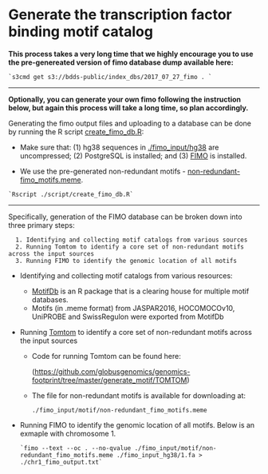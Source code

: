 # Generate the transcription factor binding motif catalog

**This process takes a very long time that we highly encourage you to use the pre-genereated version of fimo database dump available here:**

    `s3cmd get s3://bdds-public/index_dbs/2017_07_27_fimo . `
---------

**Optionally, you can generate your own fimo following the instruction below, but again this process will take a long time, so plan accordingly.**

Generating the fimo output files and uploading to a database can be done by running the R script [create_fimo_db.R](https://github.com/globusgenomics/genomics-footprint/blob/master/generate_motif/script/create_fimo_db.R):

   - Make sure that: (1) hg38 sequences in [./fimo_input/hg38](https://github.com/globusgenomics/genomics-footprint/tree/master/generate_motif/fimo_input/hg38) are uncompressed; (2) PostgreSQL is installed; and (3) [FIMO](http://meme-suite.org/doc/install.html?man_type=web) is installed.

   - We use the pre-generated non-redundant motifs - [non-redundant-fimo_motifs.meme](https://github.com/globusgenomics/genomics-footprint/tree/master/generate_motif/fimo_input/motif/non-redundant_fimo_motifs.meme).

    `Rscript ./script/create_fimo_db.R`




***

Specifically, generation of the FIMO database can be broken down into three primary steps:

      1. Identifying and collecting motif catalogs from various sources
      2. Running Tomtom to identify a core set of non-redundant motifs across the input sources
      3. Running FIMO to identify the genomic location of all motifs

- Identifying and collecting motif catalogs from various resources:

    - [MotifDb](https://bioconductor.org/packages/release/bioc/html/MotifDb.html) is an R package that is a clearing house for multiple motif databases.
     - Motifs (in .meme format) from JASPAR2016, HOCOMOCOv10, UniPROBE and SwissRegulon were exported from MotifDb

- Running [Tomtom](http://meme-suite.org/tools/tomtom) to identify a core set of non-redundant motifs across the input sources
     - Code for running Tomtom can be found here:

       (https://github.com/globusgenomics/genomics-footprint/tree/master/generate_motif/TOMTOM)

     - The file for non-redundant motifs is available for downloading at:

       `./fimo_input/motif/non-redundant_fimo_motifs.meme`

 - Running FIMO to identify the genomic location of all motifs. Below is an exmaple with chromosome 1.

       `fimo --text --oc . --no-qvalue ./fimo_input/motif/non-redundant_fimo_motifs.meme ./fimo_input_hg38/1.fa > ./chr1_fimo_output.txt`
